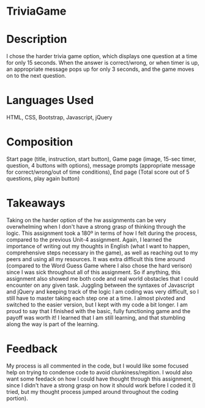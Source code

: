 # TriviaGame

# Description
I chose the harder trivia game option, which displays one question at a time for only 15 seconds. When the answer is correct/wrong, or when timer is up, an appropriate message pops up for only 3 seconds, and the game moves on to the next question. 

# Languages Used
HTML, CSS, Bootstrap, Javascript, jQuery

# Composition
Start page (title, instruction, start button), Game page (image, 15-sec timer, question, 4 buttons with options), message prompts (appropriate message for correct/wrong/out of time conditions), End page (Total score out of 5 questions, play again button)

# Takeaways
Taking on the harder option of the hw assignments can be very overwhelming when I don't have a strong grasp of thinking through the logic. This assignment took a 180º in terms of how I felt during the process, compared to the previous Unit-4 assignment. Again, I learned the importance of writing out my thoughts in English (what I want to happen, comprehensive steps necessary in the game), as well as reaching out to my peers and using all my resources. It was extra difficult this time around (compared to the Word Guess Game where I also chose the hard verison) since I was sick throughout all of this assignment. So if anything, this assignment also showed me both code and real world obstacles that I could encounter on any given task. Juggling between the syntaxes of Javascript and jQuery and keeping track of the logic I am coding was very difficult, so I still have to master taking each step one at a time. I almost pivoted and switched to the easier version, but I kept with my code a bit longer. I am proud to say that I finished with the basic, fully functioning game and the payoff was worth it! I learned that I am still learning, and that stumbling along the way is part of the learning. 

# Feedback
My process is all commented in the code, but I would like some focused help on trying to condense code to avoid clunkiness/repition. I would also want some feedack on how I could have thought through this assignment, since I didn't have a strong grasp on how it should work before I coded it (I tried, but my thought process jumped around throughout the coding portion).
